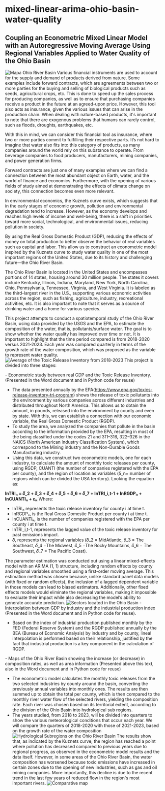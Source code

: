 # mixed-linear-arima-ohio-basin-water-quality
## Coupling an Econometric Mixed Linear Model with an Autoregressive Moving Average Using Regional Variables Applied to Water Quality of the Ohio Basin
![Mapa Ohio River Basin](Maps/Ohio_River_Basin.png)
Various financial instruments are used to account for the supply and demand of products derived from nature. Some examples include forward contracts, which are agreements between two or more parties for the buying and selling of biological products such as seeds, agricultural crops, etc. This is done to speed up the sales process for producing companies, as well as to ensure that purchasing companies receive a product in the future at an agreed-upon price. However, this tool also acts as insurance, given the various issues that can arise in the production chain. When dealing with nature-based products, it's important to note that there are exogenous problems that humans can rarely control, such as floods, droughts, earthquakes, etc.

With this in mind, we can consider this financial tool as insurance, where two or more parties commit to fulfilling their respective parts. It’s not hard to imagine that water also fits into this category of products, as many companies around the world rely on this substance to operate. From beverage companies to food producers, manufacturers, mining companies, and power generation firms.

Forward contracts are just one of many examples where we can find a connection between the most abundant object on Earth, water, and the world of finance and economics. Furthermore, with the opening of various fields of study aimed at demonstrating the effects of climate change on society, this connection becomes even more relevant.

In environmental economics, the Kuznets curve exists, which suggests that in the early stages of economic growth, pollution and environmental degradation tend to increase. However, as the economy develops and reaches high levels of income and well-being, there is a shift in priorities toward more social, technological, and environmental issues, reducing pollution in society.

By using the Real Gross Domestic Product (GDP), reducing the effects of money on total production to better observe the behavior of real variables such as capital and labor. This allow us to construct an econometric model inspired by the Kuznets curve to study water quality in one of the most important regions of the United States, due to its history and challenging future—the Ohio River Basin.

The Ohio River Basin is located in the United States and encompasses portions of 14 states, housing around 30 million people. The states it covers include Kentucky, Illinois, Indiana, Maryland, New York, North Carolina, Ohio, Pennsylvania, Tennessee, Virginia, and West Virginia. It is labeled as the third-largest river in the U.S., supporting various economic activities across the region, such as fishing, agriculture, industry, recreational activities, etc. It is also important to note that it serves as a source of drinking water and a home for various species.

This project attempts to conduct a spatiotemporal study of the Ohio River Basin, using data provided by the USGS and the EPA, to estimate the composition of the water, that is, pollutants/surface water. The goal is to show whether the water quality has improved over time or not. It is important to highlight that the time period compared is from 2018-2020 versus 2021-2023. Each year was compared quarterly in terms of the growth rate of the water composition, which was proposed as the variable to represent water quality.
![Average of the Toxic Release Inventory from 2018-2023](Maps/TRI_Average.png)
This project is divided into three stages:

\- Econometric study between real GDP and the Toxic Release Inventory. (Presented in the Word document and in Python code for reuse)

- The data presented annually by the EPA(<https://www.epa.gov/toxics-release-inventory-tri-program>) shows the release of toxic pollutants into the environment by various companies across different industries and distributed throughout North America. This allows us to obtain the amount, in pounds, released into the environment by county and even by state. With this, we can establish a connection with our economic variable, the Real Gross Domestic Product (RGDP).
- To study the area, we analyzed the companies that pollute in the basin according to the information provided by the EPA, resulting in most of the being classified under the codes 21 and 311–316, 322–326 in the NAICS (North American Industry Classification System), which correspond to the Mining industry and the Non-Durable Goods Manufacturing industry.
- Using this data, we construct two econometric models, one for each industry, to calculate the amount of monthly toxic releases per county, using RGDP, CUANTI (the number of companies registered with the EPA per county), and the region of location as variables (δ_n= number of regions which can be divided the USA territory). Looking the equation as:
  
**lnTRIᵢₜ = 𝛿_2 + 𝛿_3 + 𝛿_4 + 𝛿_5 + 𝛿_6 + 𝛿_7 + lnTRI_i,t-1 + lnRGDPᵢₜ + lnCUANTIᵢₜ + εᵢₜ**
Where:

- lnTRIᵢₜ represents the toxic release inventory for county i at time t.
- lnRGDPᵢₜ, is the Real Gross Domestic Product per county i at time t.
- lnCUANTIᵢₜ, is the number of companies registered with the EPA per county i at time t.
- lnTRI_i,t-1, represents the lagged value of the toxic release inventory for past emissions impact.
- 𝛿, represents the regional variables (𝛿_2 = MidAtlantic, 𝛿_3 = The Southeast, 𝛿_4 =The Midwest,  𝛿_5 =The Rocky Mountains, 𝛿_6 = The Southwest, 𝛿_7 = The Pacific Coast).

The parameter estimation was conducted out using a linear mixed-effects model with an ARIMA (1, 1) structure, including random effects by county and regional variables smoothed using a first-order moving average. This estimation method was chosen because, unlike standard panel data models (with fixed or random effects), the inclusion of a lagged dependent variable in those models can lead to biased estimators. Additionally, other fixed effects models would eliminate the regional variables, making it impossible to evaluate their impact while also decreasing the model’s ability to generate accurate prediction.
![Sectors located in the Ohio Basin](Maps/Oil_Gas_Coal_Wells.png)
\- Interpolation between GDP by industry and the industrial production index (Presented in the Word document and in Python code for reuse).

- Based on the index of industrial production published monthly by the FED (Federal Reserve System) and the RGDP published annually by the BEA (Bureau of Economic Analysis) by industry and by county, lineal interpolation is performed based on their relationship, justified by the fact that industrial production is a key component in the calculation of RGDP.

\- Maps of the Ohio River Basin showing the increase (or decrease) in composition rates, as well as area information (Presented above this text, also in the Word document and in Python code for reuse)

- The econometric model calculates the monthly toxic releases from the two selected industries by county around the basin, converting the previously annual variables into monthly ones. The results are then summed up to obtain the total per county, which is then compared to the monthly river water flow of the selected rivers, yielding the composition rate. Each river was chosen based on its territorial extent, according to the division of the Ohio Basin into hydrological sub regions.
- The years studied, from 2018 to 2023, will be divided into quarters to show the various meteorological conditions that occur each year. We will compare the quarters of 2018-2020 with those of 2021-2023, based on the growth rate of the water composition
![Hydrological Subregions on the Ohio River Basin](Maps/HUCS4S.png)
The results show that, as indicated by the Kuznets curve, the region has reached a point where pollution has decreased compared to previous years due to regional progress, as observed in the econometric model results and the data itself. However, in some areas of the Ohio River Basin, the water composition has worsened because toxic emissions have increased in certain zones due to the opening of new industries, such as gas and oil mining companies. More importantly, this decline is due to the recent trend in the last few years of reduced flow in the region's most important rivers.
![Comparative map](Maps/ComparativeMap.png)
